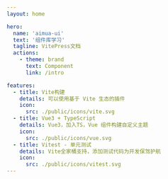 ```yaml
---
layout: home

hero:
  name: 'aimua-ui'
  text: '组件库学习'
  tagline: VitePress文档
  actions:
    - theme: brand
      text: Component
      link: /intro

features:
  - title: Vite构建
    details: 可以使用基于 Vite 生态的插件
    icon:
      src: ./public/icons/vite.svg
  - title: Vue3 + TypeScript
    details: Vue3，加入TS，Vue 组件构建自定义主题
    icon:
      src: ./public/icons/vue.svg
  - title: Vitest - 单元测试
    details: Vite全家桶支持，添加测试代码为开发保驾护航
    icon:
      src: ./public/icons/vitest.svg
---
```

